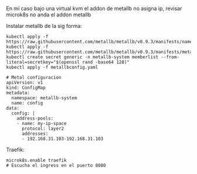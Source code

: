 

En mi caso bajo una virtual kvm el addon de metallb no asigna ip, revisar
  microk8s no anda el addon metallb

Instalar metallb de la sig forma:

    kubectl apply -f https://raw.githubusercontent.com/metallb/metallb/v0.9.3/manifests/namespace.yaml
    kubectl apply -f https://raw.githubusercontent.com/metallb/metallb/v0.9.3/manifests/metallb.yaml
    kubectl create secret generic -n metallb-system memberlist --from-literal=secretkey="$(openssl rand -base64 128)"
    kubectl apply -f metallbconfig.yaml
    
    # Metal configuracion
    apiVersion: v1
    kind: ConfigMap
    metadata:
      namespace: metallb-system
      name: config
    data:
      config: |
        address-pools:
        - name: my-ip-space
          protocol: layer2
          addresses:
          - 192.168.31.103-192.168.31.103

Traefik:

    microk8s.enable traefik
    # Escucha el ingress en el puerto 8080
    
    

